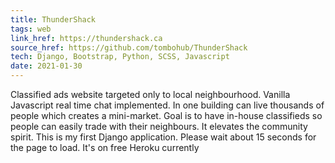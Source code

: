 ```yaml
---
title: ThunderShack
tags: web
link_href: https://thundershack.ca
source_href: https://github.com/tombohub/ThunderShack
tech: Django, Bootstrap, Python, SCSS, Javascript
date: 2021-01-30
---
```

Classified ads website targeted only to local neighbourhood. Vanilla Javascript real time chat
implemented. In one building can live thousands of people which creates a mini-market. Goal is to have in-house classifieds so people can easily trade with their neighbours. It elevates the community spirit.
This is my first Django application. 
Please wait about 15 seconds for the page to load. It's on free Heroku currently
